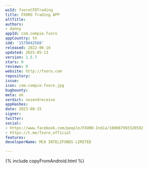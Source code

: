 ```yaml
---
wsId: fxoroCFDTrading
title: FXORO Trading APP
altTitle: 
authors:
- danny
appId: com.compie.fxoro
appCountry: th
idd: '1579042568'
released: 2022-06-16
updated: 2025-05-13
version: 1.5.7
stars: 0
reviews: 0
website: http://fxoro.com
repository: 
issue: 
icon: com.compie.fxoro.jpg
bugbounty: 
meta: ok
verdict: nosendreceive
appHashes: 
date: 2023-08-15
signer: 
twitter: 
social:
- https://www.facebook.com/people/FXORO-India/100087993320592
- https://t.me/fxoro_official
features: 
developerName: MCA INTELIFUNDS LIMITED

---
```


{% include copyFromAndroid.html %}
